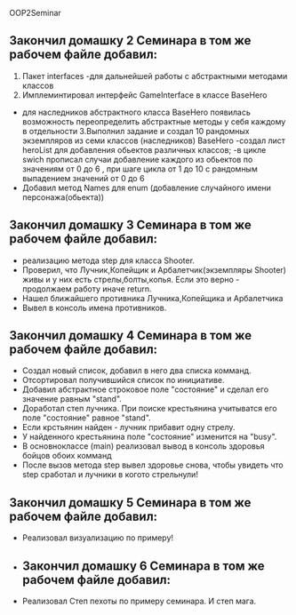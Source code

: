 OOP2Seminar
## Закончил домашку 2 Семинара в том же рабочем файле добавил:

1. Пакет interfaces
-для дальнейшей работы с абстрактными методами классов
2. Имплеминтировал интерфейс GameInterface в классе BaseHero
- для наследников абстрактного класса BaseHero появилась возможность переопределить абстрактные методы у себя каждому в отдельности
3.Выполнил задание и создал 10 рандомных экземпляров из семи классов (наследников) BaseHero
-создал лист heroList для добавления обьектов различных классов;
-в цикле swich прописал случаи добавление каждого из обьектов по значениям от 0 до 6 , при шаге цикла от 1 до 10 с рандомным выпадением значений от 0 до 6
- Добавил метод Names для enum (добавление случайного имени персонажа(обьекта))
 ## Закончил домашку 3 Семинара в том же рабочем файле добавил:
- реализацию метода step для класса Shooter.
- Проверил, что Лучник,Копейщик и Арбалетчик(экземпляры Shooter) живы
и у них есть стрелы,болты,копья. Если это верно - продолжаем работу иначе return.
- Нашел ближайшего противника Лучника,Копейщика и Арбалетчика
- Вывел в консоль  имена противников.
## Закончил домашку 4 Семинара в том же рабочем файле добавил:
- Создал новый список, добавил в него два  списка комманд.
- Отсортировал получившийся список по инициативе.
- Добавил абстрактное строковое поле "состояние" и сделал его значение равным "stand". 
- Доработал степ лучника. При поиске крестьянина учитыватся  его поле "состояние" равное "stand". 
- Если крстьянин найден -  лучник прибавит  одну стрелу.
- У найденного крестьянина поле "состояние" изменится на "busy". 
- В основноклассе (main) реализовал вывод в консоль здоровья бойцов обоих комманд
- После вызов метода step вывел  здоровье снова, чтобы увидеть что step сработал и лучники в когото стрельнули!
## Закончил домашку 5 Семинара в том же рабочем файле добавил:
- Реализовал визуализацию по примеру!
- ## Закончил домашку 6 Семинара в том же рабочем файле добавил:
- Реализовал Степ пехоты по примеру семинара. И степ мага.
